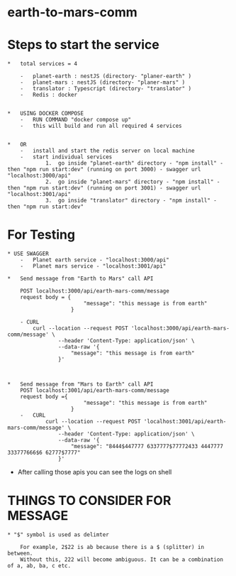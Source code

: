 # earth-to-mars-comm

# Steps to start the service

    *   total services = 4
        
        -   planet-earth : nestJS (directory- "planer-earth" )
        -   planet-mars : nestJS (directory- "planer-mars" )
        -   translator : Typescript (directory- "translator" )
        -   Redis : docker


    *   USING DOCKER COMPOSE
        -   RUN COMMAND "docker compose up"
        -   this will build and run all required 4 services


    *   OR
        -   install and start the redis server on local machine
        -   start individual services
                1.  go inside "planet-earth" directory - "npm install" - then "npm run start:dev" (running on port 3000) - swagger url "localhost:3000/api"
                2.  go inside "planet-mars" directory - "npm install" - then "npm run start:dev" (running on port 3001) - swagger url "localhost:3001/api"
                3.  go inside "translator" directory - "npm install" - then "npm run start:dev"

# For Testing

    * USE SWAGGER 
        -   Planet earth service - "localhost:3000/api"
        -   Planet mars service - "localhost:3001/api"

    *   Send message from "Earth to Mars" call API

        POST localhost:3000/api/earth-mars-comm/message
        request body = {
                            "message": "this message is from earth"
                        }

        - CURL
            curl --location --request POST 'localhost:3000/api/earth-mars-comm/message' \
                    --header 'Content-Type: application/json' \
                    --data-raw '{
                        "message": "this message is from earth"
                    }'



    *   Send message from "Mars to Earth" call API
        POST localhost:3001/api/earth-mars-comm/message
        request body ={
                            "message": "this message is from earth"
                        }
        -   CURL
                curl --location --request POST 'localhost:3001/api/earth-mars-comm/message' \
                    --header 'Content-Type: application/json' \
                    --data-raw '{
                        "message": "8444$447777 6337777$77772433 4447777 333777666$6 62777$7777"
                    }'


* After calling those apis you can see the logs on shell 

# THINGS TO CONSIDER FOR MESSAGE

    * "$" symbol is used as delimter

        For example, 2$22 is ab because there is a $ (splitter) in between.
        Without this, 222 will become ambiguous. It can be a combination of a, ab, ba, c etc.
